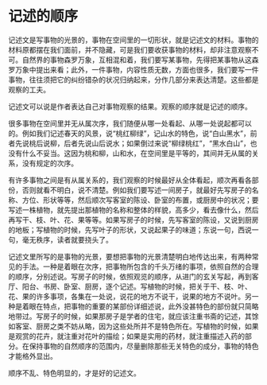# 记述的顺序

记述文是写事物的光景的，事物在空间里的一切形状，就是记述文的材料。事物的材料原都摆在我们面前，并不隐藏，可是我们要收获事物的材料，却非注意观察不可。自然界的事物森罗万象，互相混和着，我们要写某事物，先得把某事物从这森罗万象中提出来看；此外，一件事物，内容性质无数，方面也很多，我们要写一件事物，往往须把它的纠纷错杂的状况归纳起来，分作几部分来表达清楚。这些都是观察的工夫。

记述文可以说是作者表达自己对事物观察的结果。观察的顺序就是记述的顺序。

很多事物在空间里并无从属次序，我们随便从哪一处看起、从哪一处说起都可以的。例如我们记述春天的风景，说“桃红柳绿”，记山水的特色，说“白山黑水”，前者先说桃后说柳，后者先说山后说水；如果倒过来说“柳绿桃红”，“黑水白山”，也没有什么不妥当。这因为桃和柳，山和水，在空间里是平等的，其间并无从属的关系，没有规定的次序。

有许多事物之间是有从属关系的，我们观察的时候最好从全体看起，顺次再看各部份，否则就看不明白，说不清楚。例如我们要写述一间房子，就最好先写房子的名称、方位、形状等等，然后顺次写客室的陈设、卧室的布置，或厨房中的状况；要写述一株植物，就先提出那植物的名称和整体的样貌，高多少，看去像什么，然后再写干、枝、叶、花、果等等。如果写房子的时候，先写客室的陈设，又说到厨房的地板；写植物的时候，先写叶子的形状，又说起果子的味道；东说一句，西说一句，毫无秩序，读者就要挠头了。

记述文里所写的是事物的光景，要想把事物的光景清楚明白地传达出来，有两种常见的手法。一种是着眼在次序，把事物所包含的千头万绪的事项，依照自然的合理的顺序，分别述说。写房子的时候，依照观览的顺序，从进门的玄关写起，再到客厅、阳台、书房、卧室、厨房，逐个记述。写植物的时候，把关于干、枝、叶、花、果的许多事项，各集在一处说，说花的地方不说干，说果的地方不说叶。另一种是着眼在特点，把事物的重要的某部份详细述说，此外没甚特色的部份就只简略地带过。写房子的时候，如果那房子是学者的住宅，就应该注重书斋的记述，其馀如客室、厨房之类不妨从略，因为这些处所并不是特色所在。写植物的时候，如果是观赏的花卉，就注重对花叶的描绘；如果是实用的药材，就注重描述入药的部分。在保持事物的自然顺序的范围内，尽量删除那些无关特色的成分，事物的特色才能格外显出。

顺序不乱、特色明显的，才是好的记述文。